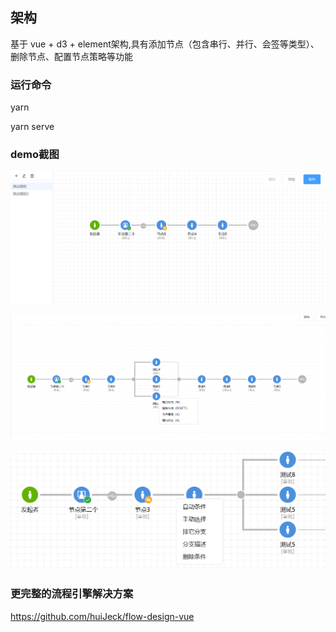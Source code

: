 
## 架构
基于 vue + d3 + element架构,具有添加节点（包含串行、并行、会签等类型）、删除节点、配置节点策略等功能
### 运行命令

yarn

yarn serve

### demo截图

![](./效果截图.png)

![](/截图2.png)

![](/截图3.png)

### 更完整的流程引擎解决方案
https://github.com/huiJeck/flow-design-vue
